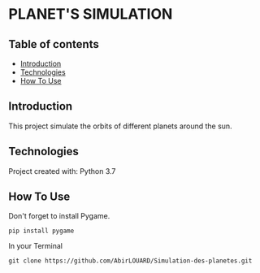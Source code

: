 # PLANET'S SIMULATION


## Table of contents

* [Introduction](#introduction)
* [Technologies](#technologies)
* [How To Use](#how-to-use)

## Introduction

This project simulate the orbits of different planets around the sun.

## Technologies

Project created with:
Python 3.7

## How To Use

Don't forget to install Pygame.
```
pip install pygame
```
In your Terminal

```
git clone https://github.com/AbirLOUARD/Simulation-des-planetes.git
```
